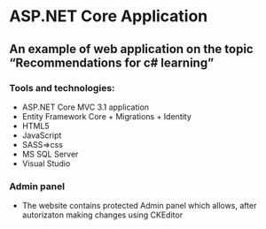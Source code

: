 #  ASP.NET Core Application 

## An example of web application on the topic “Recommendations for c# learning”

### Tools and technologies: 
* ASP.NET Core MVC 3.1 application
* Entity Framework Core + Migrations + Identity
* HTML5
* JavaScript
* SASS=>css
* MS SQL Server 
* Visual Studio
### Admin panel 
* The website contains protected Admin panel which allows, after autorizaton making changes using CKEditor
